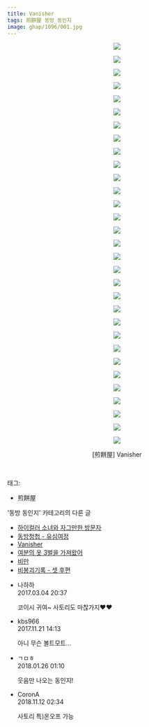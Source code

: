 ```yaml
---
title: Vanisher
tags: 煎餅屋 동방_동인지
image: ghap/1096/001.jpg
---
```

<div class="article">
<p style="text-align: center; clear: none; float: none;"><img src="{{ site.nasurl }}/ghap/1096/001.jpg"/></p>
<p style="text-align: center; clear: none; float: none;"><img src="{{ site.nasurl }}/ghap/1096/002.jpg"/></p>
<p style="text-align: center; clear: none; float: none;"><img src="{{ site.nasurl }}/ghap/1096/003.jpg"/></p>
<p style="text-align: center; clear: none; float: none;"><img src="{{ site.nasurl }}/ghap/1096/004.jpg"/></p>
<p style="text-align: center; clear: none; float: none;"><img src="{{ site.nasurl }}/ghap/1096/005.jpg"/></p>
<p style="text-align: center; clear: none; float: none;"><img src="{{ site.nasurl }}/ghap/1096/006.jpg"/></p>
<p style="text-align: center; clear: none; float: none;"><img src="{{ site.nasurl }}/ghap/1096/007.jpg"/></p>
<p style="text-align: center; clear: none; float: none;"><img src="{{ site.nasurl }}/ghap/1096/008.jpg"/></p>
<p style="text-align: center; clear: none; float: none;"><img src="{{ site.nasurl }}/ghap/1096/009.jpg"/></p>
<p style="text-align: center; clear: none; float: none;"><img src="{{ site.nasurl }}/ghap/1096/010.jpg"/></p>
<p style="text-align: center; clear: none; float: none;"><img src="{{ site.nasurl }}/ghap/1096/011.jpg"/></p>
<p style="text-align: center; clear: none; float: none;"><img src="{{ site.nasurl }}/ghap/1096/012.jpg"/></p>
<p style="text-align: center; clear: none; float: none;"><img src="{{ site.nasurl }}/ghap/1096/013.jpg"/></p>
<p style="text-align: center; clear: none; float: none;"><img src="{{ site.nasurl }}/ghap/1096/014.jpg"/></p>
<p style="text-align: center; clear: none; float: none;"><img src="{{ site.nasurl }}/ghap/1096/015.jpg"/></p>
<p style="text-align: center; clear: none; float: none;"><img src="{{ site.nasurl }}/ghap/1096/016.jpg"/></p>
<p style="text-align: center; clear: none; float: none;"><img src="{{ site.nasurl }}/ghap/1096/017.jpg"/></p>
<p style="text-align: center; clear: none; float: none;"><img src="{{ site.nasurl }}/ghap/1096/018.jpg"/></p>
<p style="text-align: center; clear: none; float: none;"><img src="{{ site.nasurl }}/ghap/1096/019.jpg"/></p>
<p style="text-align: center; clear: none; float: none;"><img src="{{ site.nasurl }}/ghap/1096/020.jpg"/></p>
<p style="text-align: center; clear: none; float: none;"><img src="{{ site.nasurl }}/ghap/1096/021.jpg"/></p>
<p style="text-align: center; clear: none; float: none;"><img src="{{ site.nasurl }}/ghap/1096/022.jpg"/></p>
<p style="text-align: center; clear: none; float: none;"><img src="{{ site.nasurl }}/ghap/1096/023.jpg"/></p>
<p style="text-align: center; clear: none; float: none;"><img src="{{ site.nasurl }}/ghap/1096/024.jpg"/></p>
<p style="text-align: center; clear: none; float: none;"><img src="{{ site.nasurl }}/ghap/1096/025.jpg"/></p>
<p style="text-align: center; clear: none; float: none;"><img src="{{ site.nasurl }}/ghap/1096/026.jpg"/></p>
<p style="text-align: center; clear: none; float: none;"><img src="{{ site.nasurl }}/ghap/1096/027.jpg"/></p>
<p style="text-align: center; clear: none; float: none;"><img src="{{ site.nasurl }}/ghap/1096/028.jpg"/></p>
<p style="text-align: center; clear: none; float: none;"><img src="{{ site.nasurl }}/ghap/1096/029.jpg"/></p>
<p style="text-align: center; clear: none; float: none;"><img src="{{ site.nasurl }}/ghap/1096/030.jpg"/></p>
<p style="text-align: center; clear: none; float: none;"><img src="{{ site.nasurl }}/ghap/1096/031.jpg"/></p>
<p style="text-align: center; clear: none; float: none;">[煎餅屋] Vanisher</p>
<p><br/></p>
</div><div class="tagTrail">
<p>태그: </p>
<ul>
<li>煎餅屋</li>
</ul>
</div><div class="another">
<p>'동방 동인지' 카테고리의 다른 글</p>
<ul>
<li><a href="/2016-07-26-ghap_1098">하이컬러 소녀와 자그만한 방문자</a></li>
<li><a href="/2016-07-26-ghap_1097">동방청첩 - 유심여정</a></li>
<li><a href="/2016-07-26-ghap_1096">Vanisher</a></li>
<li><a href="/2016-07-26-ghap_1095">여분의 옷 3벌을 가져왔어</a></li>
<li><a href="/2016-07-25-ghap_1094">비만</a></li>
<li><a href="/2016-07-25-ghap_1093">비봉괴기록 - 셋 후편</a></li>
</ul>
</div><div class="cb_module cb_fluid">
<div class="cb_wrt cb_profile">
<div class="comment">
<ul>
<li class="cb_thumb_off" id="comment14931345">
<div class="cb_comment_area">
<div class="cb_info_area">
<div class="cb_section">
<span class="cb_nick_name">나하하</span>
</div>
<div class="cb_section">
<span class="cb_date">2017.03.04 20:37 </span>
</div>
</div>
<div class="cb_dsc_comment">
<p class="cb_dsc">
											코이시 귀여~ 사토리도 마찮가지♥♥
										</p>
</div>
</div></li>
<li class="cb_thumb_off" id="comment15134247">
<div class="cb_comment_area">
<div class="cb_info_area">
<div class="cb_section">
<span class="cb_nick_name">kbs966</span>
</div>
<div class="cb_section">
<span class="cb_date">2017.11.21 14:13 </span>
</div>
</div>
<div class="cb_dsc_comment">
<p class="cb_dsc">
											아니 무슨 볼트모트...
										</p>
</div>
</div></li>
<li class="cb_thumb_off" id="comment15183119">
<div class="cb_comment_area">
<div class="cb_info_area">
<div class="cb_section">
<span class="cb_nick_name">ㄱㅁㅎ</span>
</div>
<div class="cb_section">
<span class="cb_date">2018.01.26 01:10 </span>
</div>
</div>
<div class="cb_dsc_comment">
<p class="cb_dsc">
											웃음만 나오는 동인지!
										</p>
</div>
</div></li>
<li class="cb_thumb_off" id="comment15371768">
<div class="cb_comment_area">
<div class="cb_info_area">
<div class="cb_section">
<span class="cb_nick_name">CoronA</span>
</div>
<div class="cb_section">
<span class="cb_date">2018.11.12 02:34 </span>
</div>
</div>
<div class="cb_dsc_comment">
<p class="cb_dsc">
											사토리 특)온오프 가능
										</p>
</div>
</div></li>
</ul>
</div>
</div><!-- commentList close -->
</div>